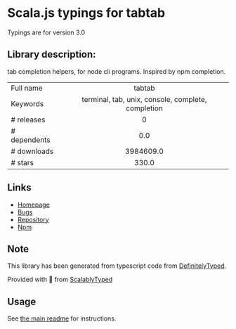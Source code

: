 
# Scala.js typings for tabtab

Typings are for version 3.0

## Library description:
tab completion helpers, for node cli programs. Inspired by npm completion.

|                    |                 |
| ------------------ | :-------------: |
| Full name          | tabtab |
| Keywords           | terminal, tab, unix, console, complete, completion |
| # releases         | 0 |
| # dependents       | 0.0 |
| # downloads        | 3984609.0 |
| # stars            | 330.0 |

## Links
- [Homepage](https://github.com/mklabs/tabtab#readme)
- [Bugs](https://github.com/mklabs/tabtab/issues)
- [Repository](https://github.com/mklabs/tabtab)
- [Npm](https://www.npmjs.com/package/tabtab)
    


## Note
This library has been generated from typescript code from [DefinitelyTyped](https://definitelytyped.org).

Provided with :purple_heart: from [ScalablyTyped](https://github.com/oyvindberg/ScalablyTyped)

## Usage
See [the main readme](../../readme.md) for instructions.


